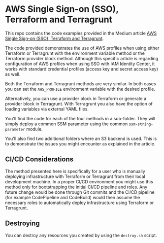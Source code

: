 # AWS Single Sign-on (SSO), Terraform and Terragrunt

This repo contains the code examples provided in the Medium article [AWS Single Sign-on (SSO), Terraform and Terragrunt](https://medium.com/@oliver.schenk/aws-single-sign-on-terraform-and-terragrunt-a8c22bb7cfa8).

The code provided demonstrates the use of AWS profiles when using either Terraform or Terragrunt with the environment variable method or the Terraform provider block method. Although this specific article is regarding configuration of AWS profiles when using SSO with IAM Identity Center, it works with standard credential profiles (access key and secret access key) as well.

Both the Terraform and Terragrunt methods are very similar. In both cases you can set the `AWS_PROFILE` environment variable with the desired profile.

Alternatively, you can use a provider block in Terraform or generate a provider block in Terragrunt. With Terragrunt you also have the option of loading variables via external YAML files.

You'll find the code for each of the four methods in a sub-folder. They will simply deploy a common SSM parameter using the common `ssm-string-parameter` module.

You'll also find two additional folders where an S3 backend is used. This is to demonstrate the issues you might encounter as explained in the article.

## CI/CD Considerations

The method presented here is specifically for a user who is manually deploying infrastructure with Terraform or Terragrunt from their local development machine. In a proper CI/CD environment you might use this method only for bootstrapping the initial CI/CD pipeline and roles. Any future change would be done through Git commits and the CI/CD pipeline (for example CodePipeline and CodeBuild) would then assume the necessary roles to automatically deploy infrastructure using Terraform or Terragrunt.

## Destroying

You can destroy any resources you created by using the `destroy.sh` script.